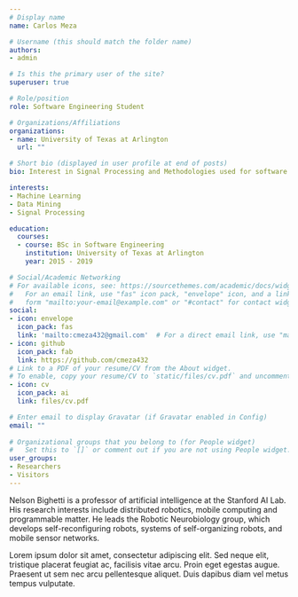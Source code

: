 ```yaml
---
# Display name
name: Carlos Meza

# Username (this should match the folder name)
authors:
- admin

# Is this the primary user of the site?
superuser: true

# Role/position
role: Software Engineering Student

# Organizations/Affiliations
organizations:
- name: University of Texas at Arlington
  url: ""

# Short bio (displayed in user profile at end of posts)
bio: Interest in Signal Processing and Methodologies used for software.

interests:
- Machine Learning
- Data Mining
- Signal Processing

education:
  courses:
  - course: BSc in Software Engineering
    institution: University of Texas at Arlington
    year: 2015 - 2019

# Social/Academic Networking
# For available icons, see: https://sourcethemes.com/academic/docs/widgets/#icons
#   For an email link, use "fas" icon pack, "envelope" icon, and a link in the
#   form "mailto:your-email@example.com" or "#contact" for contact widget.
social:
- icon: envelope
  icon_pack: fas
  link: 'mailto:cmeza432@gmail.com'  # For a direct email link, use "mailto:test@example.org".
- icon: github
  icon_pack: fab
  link: https://github.com/cmeza432
# Link to a PDF of your resume/CV from the About widget.
# To enable, copy your resume/CV to `static/files/cv.pdf` and uncomment the lines below.  
- icon: cv
  icon_pack: ai
  link: files/cv.pdf

# Enter email to display Gravatar (if Gravatar enabled in Config)
email: ""
  
# Organizational groups that you belong to (for People widget)
#   Set this to `[]` or comment out if you are not using People widget.  
user_groups:
- Researchers
- Visitors
---
```


Nelson Bighetti is a professor of artificial intelligence at the Stanford AI Lab. His research interests include distributed robotics, mobile computing and programmable matter. He leads the Robotic Neurobiology group, which develops self-reconfiguring robots, systems of self-organizing robots, and mobile sensor networks.

Lorem ipsum dolor sit amet, consectetur adipiscing elit. Sed neque elit, tristique placerat feugiat ac, facilisis vitae arcu. Proin eget egestas augue. Praesent ut sem nec arcu pellentesque aliquet. Duis dapibus diam vel metus tempus vulputate. 
